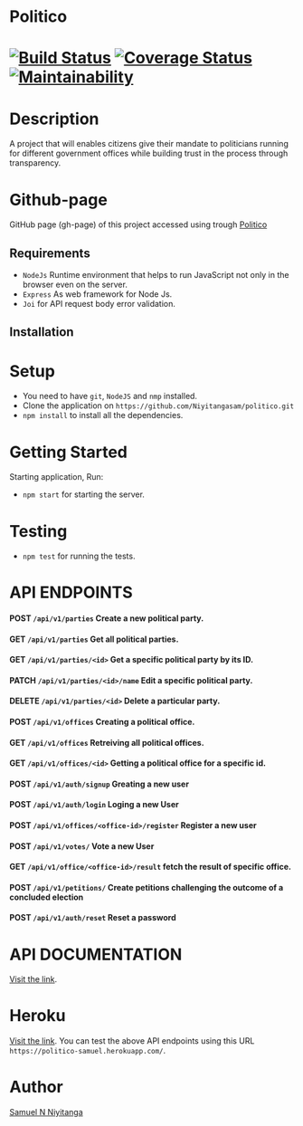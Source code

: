 # Politico 

[![Build Status](https://travis-ci.org/Niyitangasam/politico.svg?branch=develop)](https://travis-ci.org/Niyitangasam/politico) [![Coverage Status](https://coveralls.io/repos/github/Niyitangasam/politico/badge.svg?branch=develop)](https://coveralls.io/github/Niyitangasam/politico?branch=develop) [![Maintainability](https://api.codeclimate.com/v1/badges/821a7bda21296c607746/maintainability)](https://codeclimate.com/github/Niyitangasam/politico/maintainability)
============

# Description

A project that will enables citizens give their mandate to politicians running for different government offices while building trust in the process through transparency.


# Github-page
GitHub page (gh-page) of this project accessed using trough  [Politico](https://niyitangasam.github.io/politico/UI/)



## Requirements

* `NodeJs` Runtime environment that helps to run JavaScript not only in the browser even on the server.
* `Express` As web framework for Node Js.
* `Joi` for API request body error validation.


## Installation


# Setup
- You need to have `git`, `NodeJS` and `nmp` installed.
- Clone the application on `https://github.com/Niyitangasam/politico.git`
- `npm install` to install all the dependencies.



# Getting Started
Starting application, Run:
* `npm start` for starting the server.

# Testing

* `npm test` for running the tests.

# API ENDPOINTS

#### POST `/api/v1/parties` Create a new political party.


#### GET `/api/v1/parties` Get all political parties.


#### GET `/api/v1/parties/<id>` Get a specific political party by its ID.


#### PATCH `/api/v1/parties/<id>/name` Edit a specific political party.


#### DELETE `/api/v1/parties/<id>` Delete a particular party.


#### POST `/api/v1/offices` Creating a political office.

    
#### GET `/api/v1/offices` Retreiving all political offices.


#### GET `/api/v1/offices/<id>` Getting a political office for a specific id.

#### POST `/api/v1/auth/signup` Greating a new user

#### POST `/api/v1/auth/login` Loging a new User

#### POST `/api/v1/offices/<office-id>/register`  Register a new user 

#### POST `/api/v1/votes/`  Vote a new User

#### GET  `/api/v1/office/<office-id>/result`  fetch the result of specific office.

#### POST  `/api/v1/petitions/`  Create petitions challenging the outcome of a concluded election

#### POST  `/api/v1/auth/reset`  Reset a password




# API DOCUMENTATION

[Visit the link](https://politico-samuel.herokuapp.com/docs).


# Heroku

[Visit the link](https://politico-samuel.herokuapp.com/). You can test the above API endpoints using this  URL `https://politico-samuel.herokuapp.com/`.


# Author

[Samuel N Niyitanga](https://github.com/Niyitangasam)
